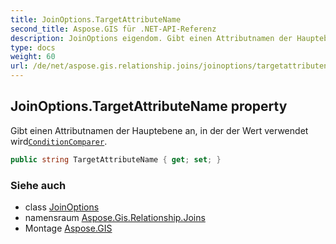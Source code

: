 ```yaml
---
title: JoinOptions.TargetAttributeName
second_title: Aspose.GIS für .NET-API-Referenz
description: JoinOptions eigendom. Gibt einen Attributnamen der Hauptebene an in der der Wert verwendet wirdConditionComparer.
type: docs
weight: 60
url: /de/net/aspose.gis.relationship.joins/joinoptions/targetattributename/
---
```

## JoinOptions.TargetAttributeName property

Gibt einen Attributnamen der Hauptebene an, in der der Wert verwendet wird[`ConditionComparer`](../conditioncomparer/).

```csharp
public string TargetAttributeName { get; set; }
```

### Siehe auch

* class [JoinOptions](../)
* namensraum [Aspose.Gis.Relationship.Joins](../../joinoptions/)
* Montage [Aspose.GIS](../../../)


